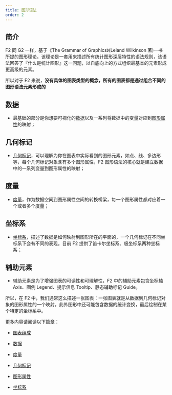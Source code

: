 ```yaml
---
title: 图形语法
order: 2
---
```


## 简介
F2 同 G2 一样，基于《The Grammar of Graphics》(Leland Wilkinson 著)一书所提的图形理论。该理论是一套用来描述所有统计图形深层特性的语法规则，该语法回答了『什么是统计图形』这一问题，以自底向上的方式组织最基本的元素形成更高级的元素。


所以对于 F2 来说，**没有具体的图表类型的概念，所有的图表都是通过组合不同的图形语法元素形成的**

## 数据
- 最基础的部分是你想要可视化的[数据](https://www.yuque.com/antv/f2/data)以及一系列将数据中的变量对应到[图形属性](https://www.yuque.com/antv/f2/attribute)的映射；

## 几何标记
- [几何标记](https://www.yuque.com/antv/f2/geometry)，可以理解为你在图表中实际看到的图形元素，如点、线、多边形等，每个几何标记对象含有多个图形属性，F2 图形语法的核心就是建立数据中的一系列变量到图形属性的映射；

## 度量
- [度量](https://www.yuque.com/antv/f2/scale)，作为数据空间到图形属性空间的转换桥梁，每一个图形属性都对应着一个或者多个度量；

## 坐标系
- [坐标系](https://www.yuque.com/antv/f2/coordinate)，描述了数据是如何映射到图形所在的平面的，一个几何标记在不同坐标系下会有不同的表现。目前 F2 提供了笛卡尔坐标系、极坐标系两种坐标系；

## 辅助元素
- 辅助元素是为了增强图表的可读性和可理解性，F2 中的辅助元素包含坐标轴 Axis、图例 Legend、提示信息 Tooltip、静态辅助标记 Guide。


所以，在 F2 中，我们通常这么描述一张图表：一张图表就是从数据到几何标记对象的图形属性的一个映射，此外图形中还可能包含数据的统计变换，最后绘制在某个特定的坐标系中。

更多内容请阅读以下篇章：

- [图表组成](https://www.yuque.com/antv/f2/understanding-f2-charts)

- [数据](https://www.yuque.com/antv/f2/data)

- [度量](https://www.yuque.com/antv/f2/scale)

- [几何标记](https://www.yuque.com/antv/f2/geometry)

- [图形属性](https://www.yuque.com/antv/f2/attribute)

- [坐标系](https://www.yuque.com/antv/f2/coordinate)


